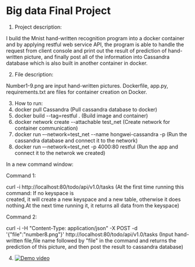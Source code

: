 # Big data Final Project
1. Project description:
 
  I build the Mnist hand-written recognition program into a docker container and by applying restful web service API, the           program is able to handle the request from client console and print out the result of prediction of hand-written picture, and   finally post all of the information into Cassandra database which is also built in another container in docker. 
  
2. File description:
 
  Number1-9.png are input hand-written pictures.
  Dockerfile, app.py, requirements.txt are files for container creation on Docker.

3. How to run:
  1. docker pull Cassandra                                      (Pull cassandra database to docker)
  2. docker build --tag=restful .                               (Build image and container)
  3. docker network create --attachable test_net                (Create network for container communication)
  4. docker run –-network=test_net --name hongwei-cassandra -p  (Run the cassandra database and connect it to the network) 
  5. docker run –-network=test_net -p 4000:80 restful           (Run the app and connect it to the netwrok we created)
  
  In a new command window:
  
  Command 1:
  
  curl -i http://localhost:80/todo/api/v1.0/tasks               (At the first time running this command: If no keyspace is                           
                                                                created, it will create a new keyspace and a new table, 
                                                                otherwise it does nothing.At the next time running it, it 
                                                                returns all data from the keyspace)
                           
  Command 2:
  
  curl -i -H "Content-Type: application/json" -X POST -d '{"file":"number8.png"}' http://localhost:80/todo/api/v1.0/tasks
  (Input hand-written file,file name followed by "file" in the command and returns the prediction of this picture, and then
  post the result to cassandra database)
  
 
 4. [![Demo video](https://img.youtube.com/vi/j7JceTSyAZ4/0.jpg)](https://www.youtube.com/watch?v=j7JceTSyAZ4)

  


